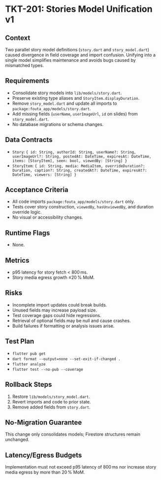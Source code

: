 # TKT-201: Stories Model Unification v1

## Context
Two parallel story model definitions (`story.dart` and `story_model.dart`) caused divergence in field coverage and import confusion. Unifying into a single model simplifies maintenance and avoids bugs caused by mismatched types.

## Requirements
- Consolidate story models into `lib/models/story.dart`.
- Preserve existing type aliases and `StoryItem.displayDuration`.
- Remove `story_model.dart` and update all imports to `package:fouta_app/models/story.dart`.
- Add missing fields (`userName`, `userImageUrl`, `id` on slides) from `story_model.dart`.
- No database migrations or schema changes.

## Data Contracts
- `Story`: `{ id: String, authorId: String, userName?: String, userImageUrl?: String, postedAt: DateTime, expiresAt: DateTime, items: [StoryItem], seen: bool, viewedBy: [String] }`
- `StoryItem`: `{ id: String, media: MediaItem, overrideDuration?: Duration, caption?: String, createdAt?: DateTime, expiresAt?: DateTime, viewers: [String] }`

## Acceptance Criteria
- All code imports `package:fouta_app/models/story.dart` only.
- Tests cover story construction, `viewedBy`, `hasUnviewedBy`, and duration override logic.
- No visual or accessibility changes.

## Runtime Flags
- None.

## Metrics
- p95 latency for story fetch < 800 ms.
- Story media egress growth ≤20 % MoM.

## Risks
- Incomplete import updates could break builds.
- Unused fields may increase payload size.
- Test coverage gaps could hide regressions.
- Retrieval of optional fields may be null and cause crashes.
- Build failures if formatting or analysis issues arise.

## Test Plan
- `flutter pub get`
- `dart format --output=none --set-exit-if-changed .`
- `flutter analyze`
- `flutter test --no-pub --coverage`

## Rollback Steps
1. Restore `lib/models/story_model.dart`.
2. Revert imports and code to prior state.
3. Remove added fields from `story.dart`.

## No-Migration Guarantee
This change only consolidates models; Firestore structures remain unchanged.

## Latency/Egress Budgets
Implementation must not exceed p95 latency of 800 ms nor increase story media egress by more than 20 % MoM.
